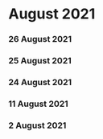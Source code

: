 ﻿# August 2021


### 26 August 2021




### 25 August 2021




### 24 August 2021




### 11 August 2021




### 2 August 2021



